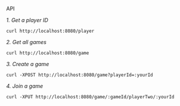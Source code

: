 API

*1. Get a player ID*
```
curl http://localhost:8080/player
```

*2. Get all games*
```
curl http://localhost:8080/game
```

*3. Create a game*
```
curl -XPOST http://localhost:8080/game?playerId=:yourId
```

*4. Join a game*
```
curl -XPUT http://localhost:8080/game/:gameId/playerTwo/:yourId
```
